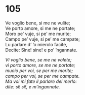 # 105
  
Ve voglio bene, si me ne vulite;  
Ve porto amore, si me ne portate;  
Moro pe’ vuje, si pe’ me murite;  
Campo pe’ vuje, si pe’ me campate;  
Lu parlare d’ ’o mierolo facite,  
Decite: Sine! sine! e po’ ’ngannate.

*Vi voglio bene, se me ne volete;  
vi porto amore, se me ne portate;  
muoio per voi, se per me morite;  
campo per voi, se per me campate.  
Ma voi mi fate il parlare del merlo:  
dite: sì! sì!, e m’ingannate.*


